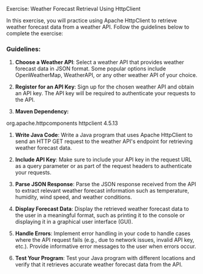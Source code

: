 Exercise: Weather Forecast Retrieval Using HttpClient

In this exercise, you will practice using Apache HttpClient to retrieve weather forecast data from a weather API. Follow the guidelines below to complete the exercise:

### Guidelines:

1.  **Choose a Weather API**: Select a weather API that provides weather forecast data in JSON format. Some popular options include OpenWeatherMap, WeatherAPI, or any other weather API of your choice.
    
2.  **Register for an API Key**: Sign up for the chosen weather API and obtain an API key. The API key will be required to authenticate your requests to the API.
    
3.  **Maven Dependency:**
    

org.apache.httpcomponents httpclient 4.5.13

1.  **Write Java Code**: Write a Java program that uses Apache HttpClient to send an HTTP GET request to the weather API's endpoint for retrieving weather forecast data.
    
2.  **Include API Key**: Make sure to include your API key in the request URL as a query parameter or as part of the request headers to authenticate your requests.
    
3.  **Parse JSON Response**: Parse the JSON response received from the API to extract relevant weather forecast information such as temperature, humidity, wind speed, and weather conditions.
    
4.  **Display Forecast Data**: Display the retrieved weather forecast data to the user in a meaningful format, such as printing it to the console or displaying it in a graphical user interface (GUI).
    
5.  **Handle Errors**: Implement error handling in your code to handle cases where the API request fails (e.g., due to network issues, invalid API key, etc.). Provide informative error messages to the user when errors occur.
    
6.  **Test Your Program**: Test your Java program with different locations and verify that it retrieves accurate weather forecast data from the API.
